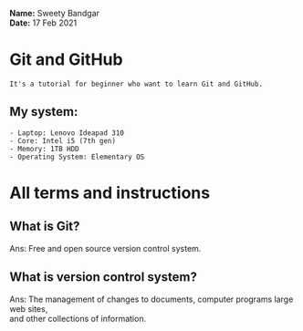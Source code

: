 **Name:** Sweety Bandgar \
**Date:** 17 Feb 2021 

# Git and GitHub 

    It's a tutorial for beginner who want to learn Git and GitHub.

## My system: 
    - Laptop: Lenovo Ideapad 310
    - Core: Intel i5 (7th gen)
    - Memory: 1TB HDD
    - Operating System: Elementary OS 

# All terms and instructions 

## What is Git?
Ans: Free and open source version control system.

## What is version control system?
Ans: The management of changes to documents, computer programs large web sites, \
and other collections of information.